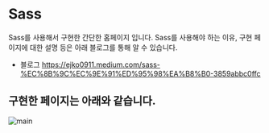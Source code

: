 # Sass
Sass를 사용해서 구현한 간단한 홈페이지 입니다.
Sass를 사용해야 하는 이유, 구현 페이지에 대한 설명 등은 아래 블로그를 통해 알 수 있습니다.
* 블로그 <https://ejko0911.medium.com/sass-%EC%8B%9C%EC%9E%91%ED%95%98%EA%B8%B0-3859abbc0ffc>

## 구현한 페이지는 아래와 같습니다.
![main](https://user-images.githubusercontent.com/42436569/107370238-0d3d9100-6b26-11eb-8d0c-74d989dc319f.png)


